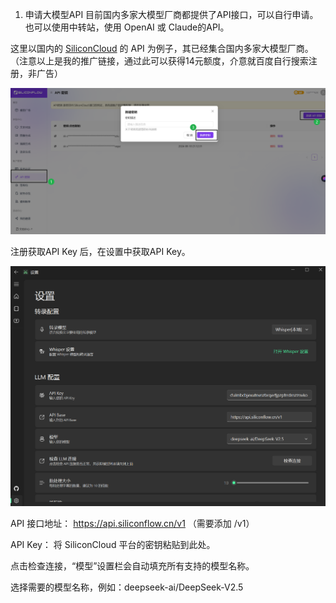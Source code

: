 1. 申请大模型API
目前国内多家大模型厂商都提供了API接口，可以自行申请。
也可以使用中转站，使用 OpenAI 或 Claude的API。


这里以国内的 [SiliconCloud](https://cloud.siliconflow.cn/i/HF95kaoz) 的 API 为例子，其已经集合国内多家大模型厂商。（注意以上是我的推广链接，通过此可以获得14元额度，介意就百度自行搜索注册，非广告）

![api](images/get_api.png)

注册获取API Key 后，在设置中获取API Key。

![config](images/api-setting.png)

API 接口地址： https://api.siliconflow.cn/v1 （需要添加 /v1）

API Key： 将 SiliconCloud 平台的密钥粘贴到此处。

点击检查连接，“模型”设置栏会自动填充所有支持的模型名称。

选择需要的模型名称，例如：deepseek-ai/DeepSeek-V2.5

